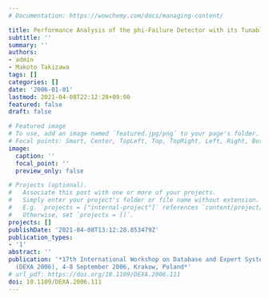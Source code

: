 ```yaml
---
# Documentation: https://wowchemy.com/docs/managing-content/

title: Performance Analysis of the phi-Failure Detector with its Tunable Parameters
subtitle: ''
summary: ''
authors:
- admin
- Makoto Takizawa
tags: []
categories: []
date: '2006-01-01'
lastmod: 2021-04-08T22:12:28+09:00
featured: false
draft: false

# Featured image
# To use, add an image named `featured.jpg/png` to your page's folder.
# Focal points: Smart, Center, TopLeft, Top, TopRight, Left, Right, BottomLeft, Bottom, BottomRight.
image:
  caption: ''
  focal_point: ''
  preview_only: false

# Projects (optional).
#   Associate this post with one or more of your projects.
#   Simply enter your project's folder or file name without extension.
#   E.g. `projects = ["internal-project"]` references `content/project/deep-learning/index.md`.
#   Otherwise, set `projects = []`.
projects: []
publishDate: '2021-04-08T13:12:28.853479Z'
publication_types:
- '1'
abstract: ''
publication: '*17th International Workshop on Database and Expert Systems Applications
  (DEXA 2006), 4-8 September 2006, Krakow, Poland*'
# url_pdf: https://doi.org/10.1109/DEXA.2006.111
doi: 10.1109/DEXA.2006.111
---
```

